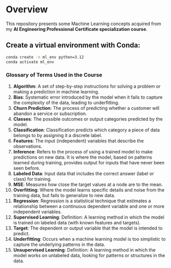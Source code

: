 # Overview 

This repository presents some Machine Learning concepts acquired from my **AI Engineering Professional Certificate specialization course**.

## Create a virtual environment with **Conda**:
 ```bash
 conda create -n ml_env python=3.12
 conda activate ml_env
```

### Glossary of Terms Used in the Course

1. **Algorithm**: A set of step-by-step instructions for solving a problem or making a prediction in machine learning.
2. **Bias**: Systematic error introduced by the model when it fails to capture the complexity of the data, leading to underfitting.
3. **Churn Prediction**: The process of predicting whether a customer will abandon a service or subscription.
4. **Classes**: The possible outcomes or output categories predicted by the model.
5. **Classification**: Classification predicts which category a piece of data belongs to by assigning it a discrete label.
6. **Features**: The input (independent) variables that describe the observations.
7. **Inference**: Refers to the process of using a trained model to make predictions on new data. It is where the model, based on patterns learned during training, provides output for inputs that have never been seen before.
8. **Labeled Data**: Input data that includes the correct answer (label or class) for training.
9. **MSE**: Measures how close the target values at a node are to the mean.
10. **Overfitting**: Where the model learns specific details and noise from the training data, but fails to generalize to new data.
11. **Regression**: Regression is a statistical technique that estimates a relationship between a continuous dependent variable and one or more independent variables.
12. **Supervised Learning**: Definition: A learning method in which the model is trained on labeled data (with known features and targets).
13. **Target**: The dependent or output variable that the model is intended to predict.
14. **Underfitting**: Occurs when a machine learning model is too simplistic to capture the underlying patterns in the data.
15. **Unsupervised Learning**: Definition: A learning method in which the model works on unlabeled data, looking for patterns or structures in the data.

